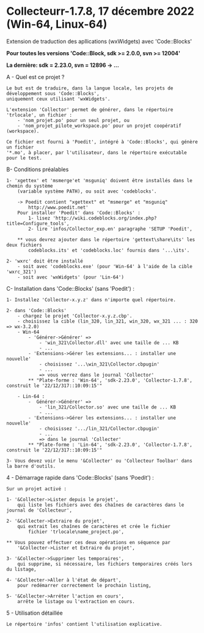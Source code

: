 # Collecteurr-1.7.8,  17 décembre 2022 (Win-64, Linux-64)

Extension de traduction des apllications (wxWidgets) avec 'Code::Blocks'

**Pour toutes les versions 'Code::Block, sdk >= 2.0.0, svn >= 12004'**

**La dernière: sdk = 2.23.0, svn = 12896 -> ...**

A - Quel est ce projet ?

	Le but est de traduire, dans la langue locale, les projets de développement sous 'Code::Blocks', 
	uniquement ceux utilisant 'wxWidgets'.

	L'extension 'Collector' permet de générer, dans le répertoire 'trlocale', un fichier :
		- 'nom_projet.po' pour un seul projet, ou
		- 'nom_projet_pilote_workspace.po' pour un projet coopératif (workspace).

	Ce fichier est fourni à 'Poedit', intégré à 'Code::Blocks', qui génère un fichier 
	'*.mo', à placer, par l'utilisateur, dans le répertoire exécutable pour le test.

B- Conditions préalables

	1- 'xgettex' et 'msmerge'et 'msguniq' doivent être installés dans le chemin du système
		(variable système PATH), ou soit avec 'codeblocks'.

		-> Poedit contient "xgettext" et "msmerge" et "msguniq"
			http://www.poedit.net'
		Pour installer 'Poedit' dans 'Code::Blocks' :
			1- lisez 'http://wiki.codeblocks.org/index.php?title=Configure_tools',
			2- lire 'infos/Collector_exp.en' paragraphe 'SETUP 'Poedit',
			
		** vous devrez ajouter dans le répertoire 'gettext\share\its' les deux fichiers
            codeblocks.its' et 'codeblocks.loc' fournis dans '...\its'.

	2- 'wxrc' doit être installé  
		- soit avec 'codeblocks.exe' (pour 'Win-64' à l'aide de la cible 'wxrc_321')
		- soit avec 'wxWidgets' (pour 'Lin-64')

 C- Installation dans 'Code::Blocks' (sans 'Poedit') :

	1- Installez 'Collector-x.y.z' dans n'importe quel répertoire.

	2- dans 'Code::Blocks' 
		- chargez le projet 'Collector-x.y.z.cbp'.
		- choisissez la cible (lin_320, lin_321, win_320, wx_321 ... : 320 => wx-3.2.0)
		- Win-64
			- 'Générer->Générer' => 
				- 'win_321\Collector.dll' avec une taille de ... KB
				- ...
			- 'Extensions->Gérer les extensions... : installer une nouvelle' 
				- choisissez '...\win_321\Collector.cbpugin'
				- ...
				=> vous verrez dans le journal 'Collector'
			** "Plate-forme : 'Win-64', 'sdk-2.23.0', 'Collector-1.7.8', construit le '22/12/317::10:09:15'" 

		- Lin-64 :
			-  Générer->Générer' => 
				- 'lin_321/Collector.so' avec une taille de ... KB
				- ...
			- 'Extensions->Gérer les extensions... : installer une nouvelle'
				- choisissez '.../lin_321/Collector.cbpugin'
				- ...
				=> dans le journal 'Collecter'
			** "Plate-forme : 'Lin-64', 'sdk-2.23.0', 'Collector-1.7.8', construit le '22/12/317::10:09:15'" 
				
	3- Vous devez voir le menu '&Collecter' ou 'Collecteur Toolbar' dans la barre d'outils.

4 - Démarrage rapide dans 'Code::Blocks' (sans 'Poedit') :

	Sur un projet activé :
	
	1- '&Collecter->Lister depuis le projet',
		qui liste les fichiers avec des chaînes de caractères dans le journal de 'Collecteur',

	2- '&Collecter->Extraire du projet',
		qui extrait les chaînes de caractères et crée le fichier
			fichier 'trlocale\name_project.po',
			
	** Vous pouvez effectuer ces deux opérations en séquence par
		'&Collecter->Lister et Extraire du projet',
			
	3- '&Collecter->Supprimer les temporaires', 
		qui supprime, si nécessaire, les fichiers temporaires créés lors du listage,

	4- '&Collecter->Aller à l'état de départ', 
		pour redémarrer correctement le prochain listing,
	
	5- '&Collecter->Arréter l'action en cours',
		arrête le listage ou l'extraction en cours.

5 - Utilisation détaillée

	Le répertoire 'infos' contient l'utilisation explicative.
